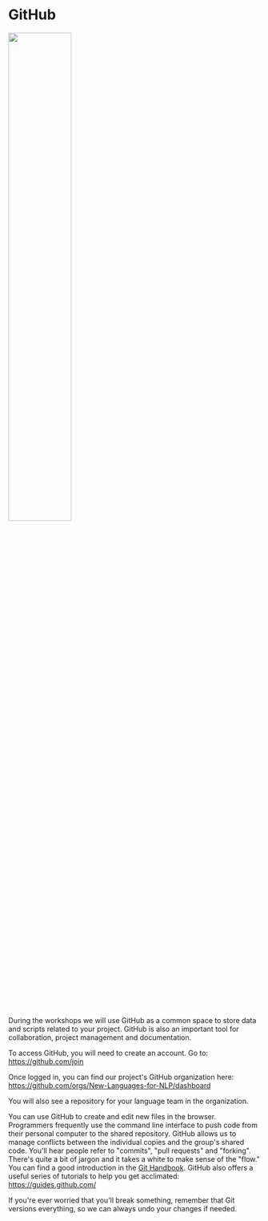 GitHub
=======================

<img style="height:50%;" src="https://octodex.github.com/images/Professortocat_v2.png" />


During the workshops we will use GitHub as a common space to store data and scripts related to your project. GitHub is also an important tool for collaboration, project management and documentation.    

To access GitHub, you will need to create an account. Go to: https://github.com/join  

Once logged in, you can find our project's GitHub organization here: https://github.com/orgs/New-Languages-for-NLP/dashboard

You will also see a repository for your language team in the organization. 

You can use GitHub to create and edit new files in the browser.  Programmers frequently use the command line interface to push code from their personal computer to the shared repository.  GitHub allows us to manage conflicts between the individual copies and the group's shared code. You'll hear people refer to "commits", "pull requests" and "forking".  There's quite a bit of jargon and it takes a white to make sense of the "flow." You can find a good introduction in the [Git Handbook](https://guides.github.com/introduction/git-handbook/).   GitHub also offers a useful series of tutorials to help you get acclimated: https://guides.github.com/

If you're ever worried that you'll break something, remember that Git versions everything, so we can always undo your changes if needed.